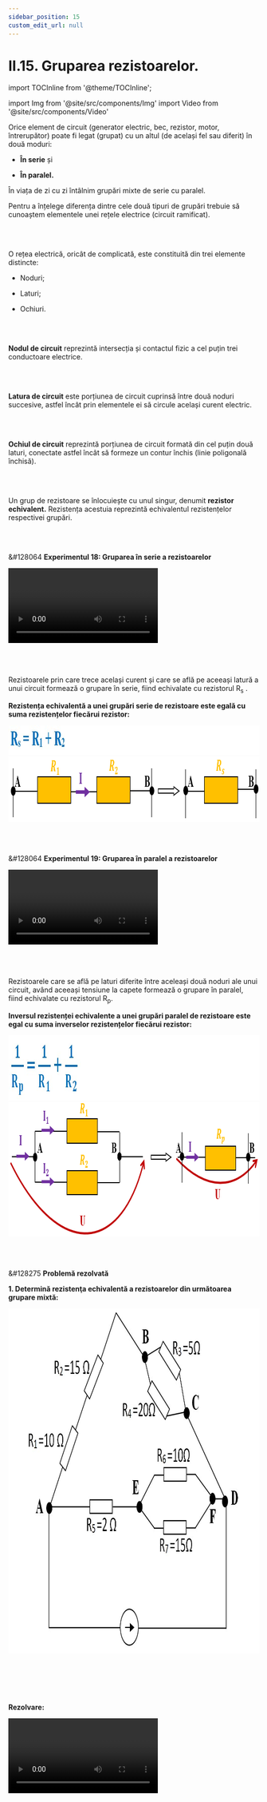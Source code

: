 ```yaml
---
sidebar_position: 15
custom_edit_url: null
---
```


# II.15. Gruparea rezistoarelor. 



import TOCInline from '@theme/TOCInline';

<TOCInline toc={toc} />



import Img from '@site/src/components/Img'
import Video from '@site/src/components/Video'

<div class="alert alert--primary" role="alert">

Orice element de circuit (generator electric, bec, rezistor, motor, întrerupător) poate fi legat (grupat) cu un altul (de același fel sau diferit) în două moduri:

- **În serie** și

- **În paralel.**

În viața de zi cu zi întâlnim grupări mixte de serie cu paralel.

Pentru a înțelege diferența dintre cele două tipuri de grupări trebuie să cunoaștem elementele unei rețele electrice (circuit ramificat).

</div>

<br></br>

<div class="alert alert--primary" role="alert">


O rețea electrică, oricât de complicată, este constituită din trei elemente distincte:

- Noduri;

- Laturi;

- Ochiuri.



</div>


<br></br>



<div class="alert alert--primary" role="alert">


**Nodul de circuit** reprezintă intersecția și contactul fizic a cel puțin trei conductoare electrice.



</div>




<br></br>




<div class="alert alert--primary" role="alert">


**Latura de circuit** este porțiunea de circuit cuprinsă între două noduri succesive, astfel încât prin elementele ei să circule același curent electric.


</div>



<br></br>



<div class="alert alert--primary" role="alert">


**Ochiul de circuit** reprezintă porțiunea de circuit formată din cel puțin două laturi, conectate astfel încât să formeze un contur închis (linie poligonală închisă).


</div>


<br></br>




<div class="alert alert--primary" role="alert">

Un grup de rezistoare se înlocuiește cu unul singur, denumit **rezistor echivalent.** Rezistența acestuia reprezintă echivalentul rezistențelor respectivei grupări.

</div>


<br></br>




<div class="alert alert--success" role="alert">

&#128064 **Experimentul 18: Gruparea în serie a rezistoarelor**


<Video src="https://www.youtube.com/embed/SgMR7hyTODo" lazy={false} />



**Materiale necesare:**   
Baterie electrică, rezistoare de diferite valori ( 50 Ω, 100 Ω ), fire de legătură, ampermetru, voltmetru (multimetru).

<br></br>


**Descrierea experimentului:**
- Realizează următorul montaj legând în serie cele 2 rezistoare.

<Img className="img-responsive4" src="fizica/clasa8/capitolul2/II-15-electrocinetica-gruparea-rezistoarelor-poza1-montaj-experiment-grupare-serie-a-doua-rezistoare.png" width="1000" height="316" lazy={false} />


- Aplică o tensiune de la baterie și măsoară intensitatea curentului electric, tensiunea de la capetele grupării și tensiunea pe fiecare rezistor.
- Calculează raportul dintre tensiunea de la capetele grupării și intensitatea ce trece prin ele, adică rezistența electrică a grupării celor două rezistoare. În ce relație se află cele trei tensiuni măsurate, respectiv rezistența grupării cu rezistențele celor 2 rezistoare ?
  > Tensiunea dintre capetele grupării de rezistoare este egală în acest caz cu suma tensiunilor de la bornele celor două rezistoare.    
  > Se observă că suma rezistențelor celor două rezistoare este egală cu rezistența grupării de rezistoare.



**Concluzia experimentului:**   
Aplicând la capetele rezistorului echivalent aceeași tensiune ca la bornele grupării în serie, prin rezistorul echivalent circulă același curent ( I ) ca prin gruparea echivalată: U = U<sub>1</sub> + U<sub>2</sub> .

Se poate scrie:   
U<sub>1</sub> = IR<sub>1</sub>; U<sub>2</sub> = IR<sub>2</sub> ; U = IR<sub>s</sub> ;    
U = U<sub>1</sub> + U<sub>2</sub>   
IR<sub>s</sub> = IR<sub>1</sub> + IR<sub>2</sub>   
R<sub>s</sub> = R<sub>1</sub> + R<sub>2</sub>




</div>



<br></br>


<div class="alert alert--primary" role="alert">

Rezistoarele prin care trece același curent și care se află pe aceeași latură a unui circuit formează o grupare în serie, fiind echivalate cu rezistorul R<sub>s</sub> .

**Rezistența echivalentă a unei grupări serie de rezistoare este egală cu suma rezistențelor fiecărui rezistor:**


<Img className="img-responsive4" src="fizica/clasa8/capitolul2/2_2_11_Poza1bis_FormulaRezistenteiSerie.jpg" width="1000" height="59" />


<Img className="img-responsive4" src="fizica/clasa8/capitolul2/II-15-electrocinetica-gruparea-rezistoarelor-poza3-rezistenta-echivalenta-a-unei-grupari-serie.png" width="1000" height="131" />



</div>



<br></br>




<div class="alert alert--success" role="alert">

&#128064 **Experimentul 19: Gruparea în paralel a rezistoarelor**


<Video src="https://www.youtube.com/embed/KH4F7V-bha8" />



**Materiale necesare:**   
Baterie electrică, rezistoare de diferite valori ( 50 Ω, 100 Ω ), fire de legătură, ampermetru, voltmetru (multimetru).

<br></br>

**Descrierea experimentului:**
- Realizează următorul montaj legând în paralel cele două rezistoare.

<Img className="img-responsive4" src="fizica/clasa8/capitolul2/II-15-electrocinetica-gruparea-rezistoarelor-poza4-montaj-experiment-grupare-paralel-a-doua-rezistoare.png" width="1000" height="300" />


- Aplică o tensiune de la baterie și măsoară intensitatea curentului electric ce trece atât prin fiecare rezistor, cât și prin circuitul cu sursa.
- Măsoară tensiunea electrică de la capetele grupării și tensiunea pe fiecare rezistor.
- Calculează rapoartele dintre intensitate și tensiune (adică inversele rezistențelor electrice dintre punctele de măsurare) pentru fiecare dintre cele trei măsurători.
- În ce relație se află cele trei intensități măsurate? Dar cele trei tensiuni măsurate?
  > Suma inverselor celor două rezistențe este egală cu inversul rezistenței circuitului. Intensitatea curentului ce intră în grupare este egală cu suma intensităților curenților ce trec prin cele două rezistoare, iar tensiunile măsurate sunt egale.


<br></br>

**Concluzia experimentului:**   
Aplicând la capetele rezistorului echivalent aceeași tensiune ca la bornele grupării în paralel, pe rezistorul echivalent va cădea aceeași tensiune ca pe fiecare dintre rezistoarele din grupare: U = U<sub>1</sub> = U<sub>2</sub>.

Se poate scrie:

<Img className="img-responsive5" src="fizica/clasa8/capitolul2/2_2_11_Poza4_FormulaRezistoruluiEchivalentParalel_vers2.jpg" width="1000" height="680" />


Simplificând pe U de la numărător obținem formula rezistenței echivalente paralel.



</div>





<br></br>


<div class="alert alert--primary" role="alert">


Rezistoarele care se află pe laturi diferite între aceleași două noduri ale unui circuit, având aceeași tensiune la capete formează o grupare în paralel, fiind echivalate cu rezistorul R<sub>p</sub>.


**Inversul rezistenței echivalente a unei grupări paralel de rezistoare este egal cu suma inverselor rezistențelor fiecărui rezistor:**

<Img className="img-responsive4" src="fizica/clasa8/capitolul2/2_2_11_Poza5_Formula2RezistoruluiEchivalentParalel_vers2.jpg" width="1000" height="130" />

<Img className="img-responsive4" src="fizica/clasa8/capitolul2/II-15-electrocinetica-gruparea-rezistoarelor-poza7-rezistenta-echivalenta-a-unei-grupari-paralel.png" width="1000" height="270" />




</div>




<br></br>


<div class="alert alert--warning" role="alert">

&#128275 **Problemă rezolvată**


**1. Determină rezistenţa echivalentă a rezistoarelor din următoarea grupare mixtă:**


<Img className="img-responsive5" src="fizica/clasa8/capitolul2/2_2_11_Poza7_SchemaElectrica_ProblemaModel2_vers3.jpg" width="1000" height="691" />


<br></br>
<br></br>


**Rezolvare:**


<Video src="https://www.youtube.com/embed/SsLmO7mBFBQ" />

<br></br>
<br></br>





Se notează pe rețea toate nodurile cu litere mari.

Mergem pe conturul circuitului de la un nod la altul și echivalăm grupările de rezistoare cu rezistoarele echivalente, serie sau paralel.

Între nodul A și B avem 2 rezistoare pe aceeași latură, deci sunt în serie și le echivalăm cu R<sub>s1</sub>.

Între nodul B și C avem 2 rezistoare pe laturi diferite între aceleași 2 noduri, deci sunt în paralel și le echivalăm cu R<sub>p1</sub>.

Între nodul A și E avem 1 rezistor pe care îl copiem.

Între nodul E și F avem 2 rezistoare pe laturi diferite între aceleași 2 noduri, deci sunt în paralel și le echivalăm cu R<sub>p2</sub>.


<Img className="img-responsive5" src="fizica/clasa8/capitolul2/2_2_11_Poza8_SchemaElectrica2_ProblemaModel2_vers2.jpg" width="1000" height="693" />


<br></br>
<br></br>




Calculăm rezistențele echivalente:


<Img className="img-responsive4" src="fizica/clasa8/capitolul2/2_2_11_Poza9_Formula1_RezistenteEchivalente_ProblemaModel2_vers2.jpg" width="1000" height="572" />


<br></br>
<br></br>

Pe schema nouă, continuăm să echivalăm grupările de rezistoare :

Între nodul A și D, pe latura de sus, avem 2 rezistoare pe aceeași latură (R<sub>s1</sub> cu R<sub>p1</sub>), deci sunt în serie și le echivalăm cu R<sub>s2</sub> .

Între nodul A și D, pe latura din mijloc, avem 2 rezistoare pe aceeași latură (R<sub>5</sub> cu R<sub>p2</sub>), deci sunt în serie și le echivalăm cu R<sub>s3</sub> .


<Img className="img-responsive5" src="fizica/clasa8/capitolul2/2_2_11_Poza10_SchemaElectrica3_ProblemaModel2_vers2.jpg" width="1000" height="693" />


<br></br>
<br></br>

Calculăm rezistențele echivalente:

R<sub>s2</sub> = R<sub>s1</sub> + R<sub>p1</sub> = 25 + 4 = 29Ω

R<sub>s3</sub> = R<sub>5</sub> + R<sub>p2</sub> = 2 + 6 = 8Ω


<br></br>

Pe schema nouă, continuăm să echivalăm grupările de rezistoare:

Între nodul A și D avem 2 rezistoare pe laturi diferite între aceleași 2 noduri, deci sunt în paralel și le echivalăm cu R<sub>p3</sub>.


<Img className="img-responsive5" src="fizica/clasa8/capitolul2/2_2_11_Poza11_SchemaElectrica4_ProblemaModel2_vers2.jpg" width="1000" height="318" />


<br></br>
<br></br>

Calculăm rezistența echivalentă:

<Img className="img-responsive4" src="fizica/clasa8/capitolul2/2_2_11_Poza12_Formula2_RezistenteEchivalente_ProblemaModel2_vers2.jpg" width="1000" height="287" />




</div>




